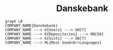 <h1 align="center">Danskebank</h1>

```mermaid
graph LR
COMPANY_NAME{Danskebank}
COMPANY_NAME ---> U{Users} ---> UN[7]
COMPANY_NAME ---> R{Repositories} ---> RN[50]
COMPANY_NAME ---> G{Gists} ---> GN[7]
COMPANY_NAME ---> ML{Most Used<br>Languages}
```
